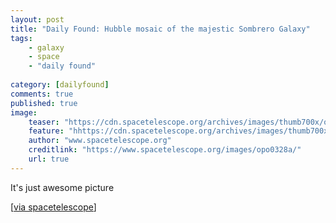 ```yaml
---
layout: post
title: "Daily Found: Hubble mosaic of the majestic Sombrero Galaxy"
tags: 
    - galaxy
    - space
    - "daily found"
        
category: [dailyfound]
comments: true
published: true
image:
    teaser: "https://cdn.spacetelescope.org/archives/images/thumb700x/opo0328a.jpg"
    feature: "hhttps://cdn.spacetelescope.org/archives/images/thumb700x/opo0328a.jpg"
    author: "www.spacetelescope.org"
    creditlink: "https://www.spacetelescope.org/images/opo0328a/"
    url: true
---
```


It's just awesome picture

[[via spacetelescope](https://www.spacetelescope.org/images/opo0328a/)]
